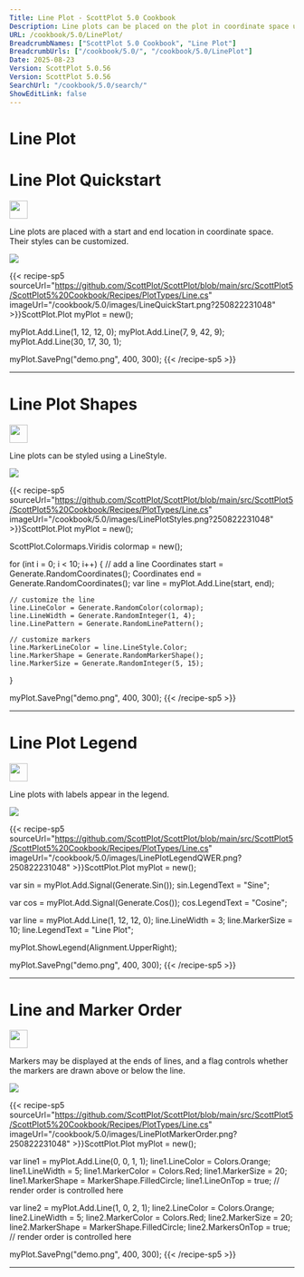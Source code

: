 ```yaml
---
Title: Line Plot - ScottPlot 5.0 Cookbook
Description: Line plots can be placed on the plot in coordinate space using a Start, End, and an optional LineStyle.
URL: /cookbook/5.0/LinePlot/
BreadcrumbNames: ["ScottPlot 5.0 Cookbook", "Line Plot"]
BreadcrumbUrls: ["/cookbook/5.0/", "/cookbook/5.0/LinePlot"]
Date: 2025-08-23
Version: ScottPlot 5.0.56
Version: ScottPlot 5.0.56
SearchUrl: "/cookbook/5.0/search/"
ShowEditLink: false
---
```


<h1>Line Plot</h1>


<div class='d-flex align-items-center mt-5'>
<h1 class='me-2 text-dark my-0 border-0'>Line Plot Quickstart</h1>
<a href='/cookbook/5.0/LinePlot/LineQuickStart' target='_blank'>
<img src='/images/icons/new-window.svg' style='height: 2rem;' class='new-window-icon'>
</a>
</div>

Line plots are placed with a start and end location in coordinate space. Their styles can be customized.

[![](/cookbook/5.0/images/LineQuickStart.png?250822231048)](/cookbook/5.0/images/LineQuickStart.png?250822231048)

{{< recipe-sp5 sourceUrl="https://github.com/ScottPlot/ScottPlot/blob/main/src/ScottPlot5/ScottPlot5%20Cookbook/Recipes/PlotTypes/Line.cs" imageUrl="/cookbook/5.0/images/LineQuickStart.png?250822231048" >}}ScottPlot.Plot myPlot = new();

myPlot.Add.Line(1, 12, 12, 0);
myPlot.Add.Line(7, 9, 42, 9);
myPlot.Add.Line(30, 17, 30, 1);

myPlot.SavePng("demo.png", 400, 300);
{{< /recipe-sp5 >}}

<hr class='my-5 invisible'>



<div class='d-flex align-items-center mt-5'>
<h1 class='me-2 text-dark my-0 border-0'>Line Plot Shapes</h1>
<a href='/cookbook/5.0/LinePlot/LinePlotStyles' target='_blank'>
<img src='/images/icons/new-window.svg' style='height: 2rem;' class='new-window-icon'>
</a>
</div>

Line plots can be styled using a LineStyle.

[![](/cookbook/5.0/images/LinePlotStyles.png?250822231048)](/cookbook/5.0/images/LinePlotStyles.png?250822231048)

{{< recipe-sp5 sourceUrl="https://github.com/ScottPlot/ScottPlot/blob/main/src/ScottPlot5/ScottPlot5%20Cookbook/Recipes/PlotTypes/Line.cs" imageUrl="/cookbook/5.0/images/LinePlotStyles.png?250822231048" >}}ScottPlot.Plot myPlot = new();

ScottPlot.Colormaps.Viridis colormap = new();

for (int i = 0; i &lt; 10; i++)
{
    // add a line
    Coordinates start = Generate.RandomCoordinates();
    Coordinates end = Generate.RandomCoordinates();
    var line = myPlot.Add.Line(start, end);

    // customize the line
    line.LineColor = Generate.RandomColor(colormap);
    line.LineWidth = Generate.RandomInteger(1, 4);
    line.LinePattern = Generate.RandomLinePattern();

    // customize markers
    line.MarkerLineColor = line.LineStyle.Color;
    line.MarkerShape = Generate.RandomMarkerShape();
    line.MarkerSize = Generate.RandomInteger(5, 15);
}

myPlot.SavePng("demo.png", 400, 300);
{{< /recipe-sp5 >}}

<hr class='my-5 invisible'>



<div class='d-flex align-items-center mt-5'>
<h1 class='me-2 text-dark my-0 border-0'>Line Plot Legend</h1>
<a href='/cookbook/5.0/LinePlot/LinePlotLegendQWER' target='_blank'>
<img src='/images/icons/new-window.svg' style='height: 2rem;' class='new-window-icon'>
</a>
</div>

Line plots with labels appear in the legend.

[![](/cookbook/5.0/images/LinePlotLegendQWER.png?250822231048)](/cookbook/5.0/images/LinePlotLegendQWER.png?250822231048)

{{< recipe-sp5 sourceUrl="https://github.com/ScottPlot/ScottPlot/blob/main/src/ScottPlot5/ScottPlot5%20Cookbook/Recipes/PlotTypes/Line.cs" imageUrl="/cookbook/5.0/images/LinePlotLegendQWER.png?250822231048" >}}ScottPlot.Plot myPlot = new();

var sin = myPlot.Add.Signal(Generate.Sin());
sin.LegendText = "Sine";

var cos = myPlot.Add.Signal(Generate.Cos());
cos.LegendText = "Cosine";

var line = myPlot.Add.Line(1, 12, 12, 0);
line.LineWidth = 3;
line.MarkerSize = 10;
line.LegendText = "Line Plot";

myPlot.ShowLegend(Alignment.UpperRight);

myPlot.SavePng("demo.png", 400, 300);
{{< /recipe-sp5 >}}

<hr class='my-5 invisible'>



<div class='d-flex align-items-center mt-5'>
<h1 class='me-2 text-dark my-0 border-0'>Line and Marker Order</h1>
<a href='/cookbook/5.0/LinePlot/LinePlotMarkerOrder' target='_blank'>
<img src='/images/icons/new-window.svg' style='height: 2rem;' class='new-window-icon'>
</a>
</div>

Markers may be displayed at the ends of lines, and a flag controls whether the markers are drawn above or below the line.

[![](/cookbook/5.0/images/LinePlotMarkerOrder.png?250822231048)](/cookbook/5.0/images/LinePlotMarkerOrder.png?250822231048)

{{< recipe-sp5 sourceUrl="https://github.com/ScottPlot/ScottPlot/blob/main/src/ScottPlot5/ScottPlot5%20Cookbook/Recipes/PlotTypes/Line.cs" imageUrl="/cookbook/5.0/images/LinePlotMarkerOrder.png?250822231048" >}}ScottPlot.Plot myPlot = new();

var line1 = myPlot.Add.Line(0, 0, 1, 1);
line1.LineColor = Colors.Orange;
line1.LineWidth = 5;
line1.MarkerColor = Colors.Red;
line1.MarkerSize = 20;
line1.MarkerShape = MarkerShape.FilledCircle;
line1.LineOnTop = true; // render order is controlled here

var line2 = myPlot.Add.Line(1, 0, 2, 1);
line2.LineColor = Colors.Orange;
line2.LineWidth = 5;
line2.MarkerColor = Colors.Red;
line2.MarkerSize = 20;
line2.MarkerShape = MarkerShape.FilledCircle;
line2.MarkersOnTop = true; // render order is controlled here

myPlot.SavePng("demo.png", 400, 300);
{{< /recipe-sp5 >}}

<hr class='my-5 invisible'>


